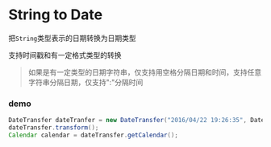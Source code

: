 # String to Date

把`String`类型表示的日期转换为日期类型

支持时间戳和有一定格式类型的转换

> 如果是有一定类型的日期字符串，仅支持用空格分隔日期和时间，支持任意字符串分隔日期，仅支持":"分隔时间

### demo
```java
DateTransfer dateTranfer = new DateTransfer("2016/04/22 19:26:35", DateTransfer.formatType, "/");
dateTransfer.transform();
Calendar calendar = dateTransfer.getCalendar();
```